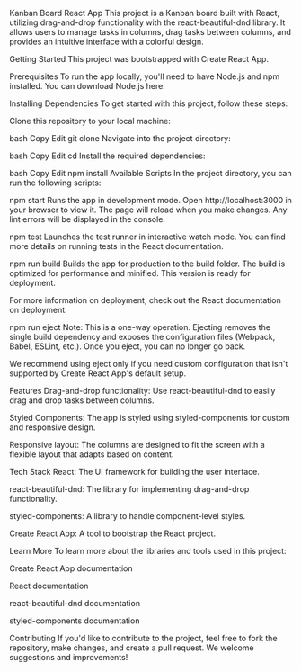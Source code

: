 Kanban Board React App
This project is a Kanban board built with React, utilizing drag-and-drop functionality with the react-beautiful-dnd library. It allows users to manage tasks in columns, drag tasks between columns, and provides an intuitive interface with a colorful design.

Getting Started
This project was bootstrapped with Create React App.

Prerequisites
To run the app locally, you'll need to have Node.js and npm installed. You can download Node.js here.

Installing Dependencies
To get started with this project, follow these steps:

Clone this repository to your local machine:

bash
Copy
Edit
git clone <repository-url>
Navigate into the project directory:

bash
Copy
Edit
cd <project-directory>
Install the required dependencies:

bash
Copy
Edit
npm install
Available Scripts
In the project directory, you can run the following scripts:

npm start
Runs the app in development mode.
Open http://localhost:3000 in your browser to view it. The page will reload when you make changes. Any lint errors will be displayed in the console.

npm test
Launches the test runner in interactive watch mode.
You can find more details on running tests in the React documentation.

npm run build
Builds the app for production to the build folder. The build is optimized for performance and minified. This version is ready for deployment.

For more information on deployment, check out the React documentation on deployment.

npm run eject
Note: This is a one-way operation.
Ejecting removes the single build dependency and exposes the configuration files (Webpack, Babel, ESLint, etc.). Once you eject, you can no longer go back.

We recommend using eject only if you need custom configuration that isn't supported by Create React App's default setup.

Features
Drag-and-drop functionality: Use react-beautiful-dnd to easily drag and drop tasks between columns.

Styled Components: The app is styled using styled-components for custom and responsive design.

Responsive layout: The columns are designed to fit the screen with a flexible layout that adapts based on content.

Tech Stack
React: The UI framework for building the user interface.

react-beautiful-dnd: The library for implementing drag-and-drop functionality.

styled-components: A library to handle component-level styles.

Create React App: A tool to bootstrap the React project.

Learn More
To learn more about the libraries and tools used in this project:

Create React App documentation

React documentation

react-beautiful-dnd documentation

styled-components documentation

Contributing
If you'd like to contribute to the project, feel free to fork the repository, make changes, and create a pull request. We welcome suggestions and improvements!
